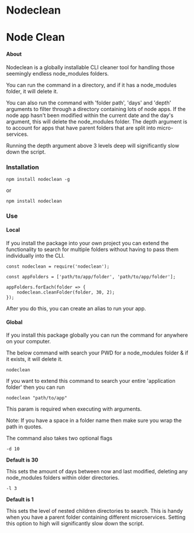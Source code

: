 # Nodeclean

# Node Clean

#### About

Nodeclean is a globally installable CLI cleaner tool for handling those seemingly endless node_modules folders.

You can run the command in a directory, and if it has a node_modules folder, it will delete it.

You can also run the command with 'folder path', 'days' and 'depth' arguments to filter through a directory containing lots of node apps. If the node app hasn't been modified within the current date and the day's argument, this will delete the node_modules folder. The depth argument is to account for apps that have parent folders that are split into micro-services.

Running the depth argument above 3 levels deep will significantly slow down the script.

### Installation

`npm install nodeclean -g`

or

`npm install nodeclean`

### Use

#### Local

If you install the package into your own project you can extend the functionality to search for multiple folders without having to pass them individually into the CLI.

```
const nodeclean = require('nodeclean');

const appFolders = ['path/to/app/folder', 'path/to/app/folder'];

appFolders.forEach(folder => {
    nodeclean.cleanFolder(folder, 30, 2);
});

```

After you do this, you can create an alias to run your app.

#### Global

If you install this package globally you can run the command for anywhere on your computer.

The below command with search your PWD for a node_modules folder & if it exists, it will delete it.

`nodeclean`

If you want to extend this command to search your entire 'application folder' then you can run

`nodeclean "path/to/app"`

This param is required when executing with arguments.

Note: If you have a space in a folder name then make sure you wrap the path in quotes.

The command also takes two optional flags

`-d 10`

**Default is 30**

This sets the amount of days between now and last modified, deleting any node_modules folders within older directories.

`-l 3`

**Default is 1**

This sets the level of nested children directories to search. This is handy when you have a parent folder containing different microservices. Setting this option to high will significantly slow down the script.
